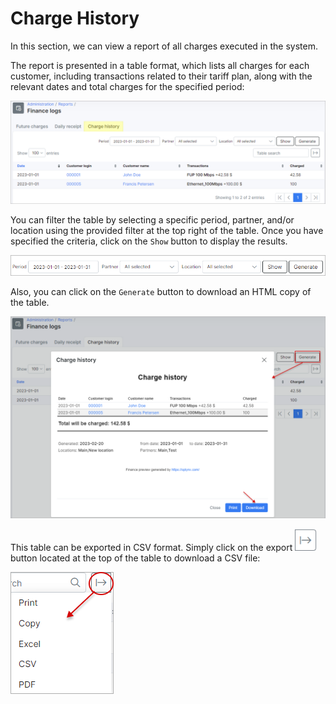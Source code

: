 Charge History
============

In this section, we can view a report of all charges executed in the system.

The report is presented in a table format, which lists all charges for each customer, including transactions related to their tariff plan, along with the relevant dates and total charges for the specified period:

![Charge History](charge_history.png)

You can filter the table by selecting a specific period, partner, and/or location using the provided filter at the top right of the table. Once you have specified the criteria, click on the `Show` button to display the results.

![Filter](filter.png)

Also, you can click on the `Generate` button to download an HTML copy of the table.

![HTML](gen_html.png)

This table can be exported in CSV format. Simply click on the export <icon class="image-icon">![Export](export.png)</icon> button located at the top of the table to download a CSV file:

![Export](export1.png)
